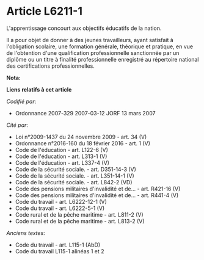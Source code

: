# Article L6211-1

L'apprentissage concourt aux objectifs éducatifs de la nation.

Il a pour objet de donner à des jeunes travailleurs, ayant satisfait à l'obligation scolaire, une formation générale,
théorique et pratique, en vue de l'obtention d'une qualification professionnelle sanctionnée par un diplôme ou un titre à
finalité professionnelle enregistré au répertoire national des certifications professionnelles.

**Nota:**



**Liens relatifs à cet article**

_Codifié par_:

  - Ordonnance 2007-329 2007-03-12 JORF 13 mars 2007

_Cité par_:

  - Loi n°2009-1437 du 24 novembre 2009 - art. 34 (V)
  - Ordonnance n°2016-160 du 18 février 2016 - art. 1 (V)
  - Code de l'éducation - art. L122-6 (V)
  - Code de l'éducation - art. L313-1 (V)
  - Code de l'éducation - art. L337-4 (V)
  - Code de la sécurité sociale. - art. D351-14-3 (V)
  - Code de la sécurité sociale. - art. L351-14-1 (V)
  - Code de la sécurité sociale. - art. L842-2 (VD)
  - Code des pensions militaires d'invalidité et de... - art. R421-16 (V)
  - Code des pensions militaires d'invalidité et de... - art. R441-4 (V)
  - Code du travail - art. L6222-12-1 (V)
  - Code du travail - art. L6222-5-1 (V)
  - Code rural et de la pêche maritime - art. L811-2 (V)
  - Code rural et de la pêche maritime - art. L813-2 (V)

_Anciens textes_:

  - Code du travail - art. L115-1 (AbD)
  - Code du travail L115-1 alinéas 1 et 2
